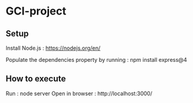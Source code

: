# GCI-project

## Setup

Install Node.js : https://nodejs.org/en/

Populate the dependencies property by running : npm install express@4

## How to execute

Run : node server
Open in browser : http://localhost:3000/
